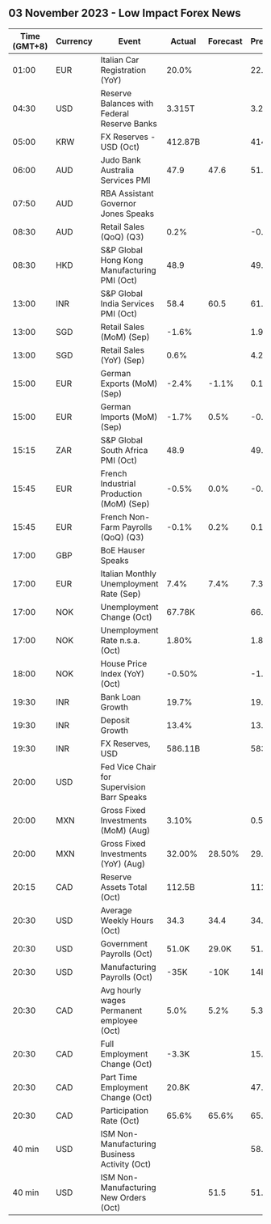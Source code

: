 ## 03 November 2023 - Low Impact Forex News

| Time (GMT+8) | Currency | Event | Actual | Forecast | Previous |
|------|----------|-------|--------|----------|----------|
| 01:00 | EUR | Italian Car Registration (YoY) | 20.0% |  | 22.8% |
| 04:30 | USD | Reserve Balances with Federal Reserve Banks | 3.315T |  | 3.264T |
| 05:00 | KRW | FX Reserves - USD (Oct) | 412.87B |  | 414.12B |
| 06:00 | AUD | Judo Bank Australia Services PMI | 47.9 | 47.6 | 51.8 |
| 07:50 | AUD | RBA Assistant Governor Jones Speaks |  |  |  |
| 08:30 | AUD | Retail Sales (QoQ) (Q3) | 0.2% |  | -0.6% |
| 08:30 | HKD | S&P Global Hong Kong Manufacturing PMI (Oct) | 48.9 |  | 49.6 |
| 13:00 | INR | S&P Global India Services PMI (Oct) | 58.4 | 60.5 | 61.0 |
| 13:00 | SGD | Retail Sales (MoM) (Sep) | -1.6% |  | 1.9% |
| 13:00 | SGD | Retail Sales (YoY) (Sep) | 0.6% |  | 4.2% |
| 15:00 | EUR | German Exports (MoM) (Sep) | -2.4% | -1.1% | 0.1% |
| 15:00 | EUR | German Imports (MoM) (Sep) | -1.7% | 0.5% | -0.3% |
| 15:15 | ZAR | S&P Global South Africa PMI (Oct) | 48.9 |  | 49.9 |
| 15:45 | EUR | French Industrial Production (MoM) (Sep) | -0.5% | 0.0% | -0.1% |
| 15:45 | EUR | French Non-Farm Payrolls (QoQ) (Q3) | -0.1% | 0.2% | 0.1% |
| 17:00 | GBP | BoE Hauser Speaks |  |  |  |
| 17:00 | EUR | Italian Monthly Unemployment Rate (Sep) | 7.4% | 7.4% | 7.3% |
| 17:00 | NOK | Unemployment Change (Oct) | 67.78K |  | 66.51K |
| 17:00 | NOK | Unemployment Rate n.s.a. (Oct) | 1.80% |  | 1.80% |
| 18:00 | NOK | House Price Index (YoY) (Oct) | -0.50% |  | -1.30% |
| 19:30 | INR | Bank Loan Growth | 19.7% |  | 19.3% |
| 19:30 | INR | Deposit Growth | 13.4% |  | 13.6% |
| 19:30 | INR | FX Reserves, USD | 586.11B |  | 583.53B |
| 20:00 | USD | Fed Vice Chair for Supervision Barr Speaks |  |  |  |
| 20:00 | MXN | Gross Fixed Investments (MoM) (Aug) | 3.10% |  | 0.50% |
| 20:00 | MXN | Gross Fixed Investments (YoY) (Aug) | 32.00% | 28.50% | 29.10% |
| 20:15 | CAD | Reserve Assets Total (Oct) | 112.5B |  | 112.4B |
| 20:30 | USD | Average Weekly Hours (Oct) | 34.3 | 34.4 | 34.4 |
| 20:30 | USD | Government Payrolls (Oct) | 51.0K | 29.0K | 51.0K |
| 20:30 | USD | Manufacturing Payrolls (Oct) | -35K | -10K | 14K |
| 20:30 | CAD | Avg hourly wages Permanent employee (Oct) | 5.0% | 5.2% | 5.3% |
| 20:30 | CAD | Full Employment Change (Oct) | -3.3K |  | 15.8K |
| 20:30 | CAD | Part Time Employment Change (Oct) | 20.8K |  | 47.9K |
| 20:30 | CAD | Participation Rate (Oct) | 65.6% | 65.6% | 65.6% |
| 40 min | USD | ISM Non-Manufacturing Business Activity (Oct) |  |  | 58.8 |
| 40 min | USD | ISM Non-Manufacturing New Orders (Oct) |  | 51.5 | 51.8 |
